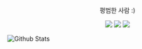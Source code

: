 <p align="center">
  평범한 사람 :)
</p>



<p align="center">
  <img src="https://img.shields.io/badge/Node.js-339933?style=flat-square&logo=Node.js&logoColor=white"/></a>
  <img src="https://img.shields.io/badge/JavaScript-F7DF1E?style=flat-square&logo=JavaScript&logoColor=white"/></a>
  <a href="https://discord.gg/6Ukj9NVwZz"><img src="https://img.shields.io/badge/T.aca Discord-5865F2?style=flat-square&logo=Discord&logoColor=white&link=https://discord.gg/6Ukj9NVwZz"/></a>
</p>

![Github Stats](https://github-readme-stats.vercel.app/api?username=Taca_Acha&show_icons=true)


